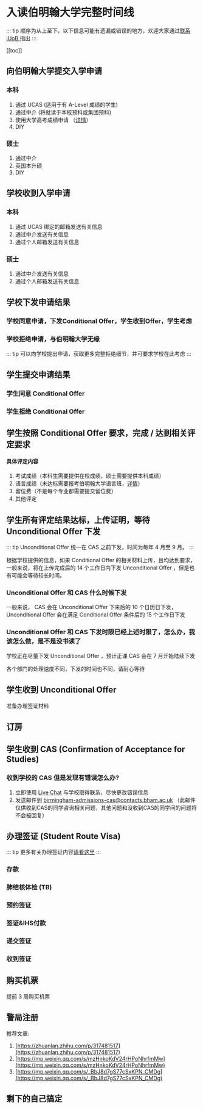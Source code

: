 # 入读伯明翰大学完整时间线

::: tip
顺序为从上至下，以下信息可能有遗漏或错误的地方，欢迎大家通过[联系 iUoB ](../../../contacts/)指出
:::

[[toc]]

## 向伯明翰大学提交入学申请

### 本科
1. 通过 UCAS (适用于有 A-Level 成绩的学生)
2. 通过中介 (将就读于本校预科或集团预科)
3. 使用大学高考成绩申请 （[详情](https://www.birmingham.ac.uk/international/students/country/china/gaokao.aspx)）
4. DIY

### 硕士
1. 通过中介
2. 英国本升硕
3. DIY

## 学校收到入学申请

### 本科
1. 通过 UCAS 绑定的邮箱发送有关信息
2. 通过中介发送有关信息
3. 通过个人邮箱发送有关信息

### 硕士
1. 通过中介发送有关信息
2. 通过个人邮箱发送有关信息

## 学校下发申请结果

### 学校同意申请，下发Conditional Offer，学生收到Offer，学生考虑

### 学校拒绝申请，与伯明翰大学无缘

::: tip
可以向学校提出申请，获取更多完整拒绝细节，并可要求学校在此考虑
:::

## 学生提交申请结果

### 学生同意 Conditional Offer

### 学生拒绝 Conditional Offer

## 学生按照 Conditional Offer 要求，完成 / 达到相关评定要求

#### 具体评定内容
1. 考试成绩（本科生需要提供在校成绩，硕士需要提供本科成绩）
2. 语言成绩（未达标需要报考伯明翰大学语言班，[详情](https://www.birmingham.ac.uk/International/bia/presessional/index.aspx)）
3. 留位费（不是每个专业都需要提交留位费）
4. 其他评定

## 学生所有评定结果达标，上传证明，等待 Unconditional Offer 下发

::: tip
Unconditional Offer 统一在 CAS 之前下发，时间为每年 4 月至 9 月。
:::

根据学校提供的信息，如果 Conditional Offer 的相关材料上传，且均达到要求，一般来说，将在上传完成后的 14 个工作日内下发 Unconditional Offer ，但是也有可能会等待较长时间。

### Unconditional Offer 和 CAS 什么时候下发

一般来说， CAS 会在 Unconditional Offer 下来后的 10 个日历日下发， Unconditional Offer 会在满足 Conditional Offer 条件后的 15 个工作日下发

### Unconditional Offer 和 CAS 下发时限已经上述时限了，怎么办，我该怎么做，是不是没书读了

学校正在尽量下发 Unconditional Offer ，预计正课 CAS 会在 7 月开始陆续下发

各个部门的处理速度不同，下发的时间也不同，请耐心等待

## 学生收到 Unconditional Offer

准备办理签证材料

## 订房

## 学生收到 CAS (Confirmation of Acceptance for Studies)

### 收到学校的 CAS 但是发现有错误怎么办?

1. 立即使用 [Live Chat](https://www.birmingham.ac.uk/campaigns/contact/live-chat.aspx) 与学校取得联系，尽快更改错误信息
2. 发送邮件到 [birmingham-admissions-cas@contacts.bham.ac.uk](mailto:birmingham-admissions-cas@contacts.bham.ac.uk) （此邮件仅供收到CAS的同学咨询相关问题，其他问题和没收到CAS的同学问的问题将不会被回复）

## 办理签证 (Student Route Visa)

::: tip 
更多有关办理签证内容[请看这里](../visa/)
:::

### 存款

### 肺结核体检 (TB)

### 预约签证

### 签证&IHS付款

### 递交签证

### 收到签证

## 购买机票

提前 3 周购买机票

## 警局注册

推荐文章:
1. [https://zhuanlan.zhihu.com/p/317481517](https://zhuanlan.zhihu.com/p/317481517)
2. [https://mp.weixin.qq.com/s/mzHnkoKdV24rHPoNhrfmMw](https://mp.weixin.qq.com/s/mzHnkoKdV24rHPoNhrfmMw)
3. [https://mp.weixin.qq.com/s/_BbJ8d7gS77cSxKPN_CMDg](https://mp.weixin.qq.com/s/_BbJ8d7gS77cSxKPN_CMDg)

## 剩下的自己搞定